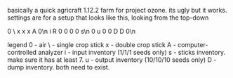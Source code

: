 basically a quick agricraft 1.12.2 farm for project ozone. its ugly but it works.
settings are for a setup that looks like this, looking from the top-down

0 \ x x x A 0\n
i R 0 0 0 0 s\n
0 u 0 0 D D 0\n

legend
0 - air
\ - single crop stick
x - double crop stick
A - computer-controlled analyzer
i - input inventory (1/1/1 seeds only)
s - sticks inventory. make sure it has at least 7.
u - output inventory (10/10/10 seeds only)
D - dump inventory. both need to exist.
